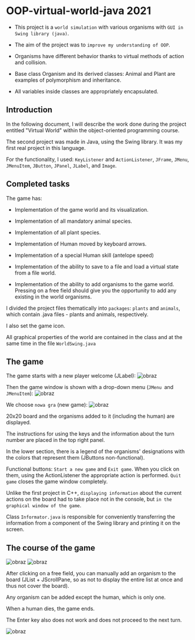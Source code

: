 # OOP-virtual-world-java 2021

- This project is a `world simulation` with various organisms with `GUI in Swing library (java)`.

- The aim of the project was to `improve my understanding of OOP`.

- Organisms have different behavior thanks to virtual methods of action and collision.

- Base class Organism and its derived classes: Animal and Plant are examples of polymorphism and inheritance. 

- All variables inside classes are appropriately encapsulated.

## Introduction

In the following document, I will describe the work done during the project entitled "Virtual World" within the object-oriented programming course.

The second project was made in Java, using the Swing library. It was my first real project in this language.

For the functionality, I used: `KeyListener` and `ActionListener`, `JFrame`, `JMenu`, `JMenuItem`, `JButton`, `JPanel`, `JLabel`, and `Image`.

## Completed tasks

The game has:

- Implementation of the game world and its visualization.
  
- Implementation of all mandatory animal species.
  
- Implementation of all plant species.
  
- Implementation of Human moved by keyboard arrows.
  
- Implementation of a special Human skill (antelope speed)
  
- Implementation of the ability to save to a file and load a virtual state from a file world.
  
- Implementation of the ability to add organisms to the game world. Pressing on a free field should give you the opportunity to add any existing in the world organisms.

I divided the project files thematically into `packages`: `plants` and `animals`, which contain .java files - plants and animals, respectively.

I also set the game icon.

All graphical properties of the world are contained in the class and at the same time in the file `WorldSwing.java`

## The game

The game starts with a new player welcome (JLabel):
![obraz](https://github.com/AgnieszkaDelmaczynska/OOP-virtual-world-java/assets/105732925/fe5d5cc2-1013-4025-81e7-5dae9e79a288)

Then the game window is shown with a drop-down menu (`JMenu `and `JMenuItem`):
![obraz](https://github.com/AgnieszkaDelmaczynska/OOP-virtual-world-java/assets/105732925/7227300c-5f1e-45bd-a556-6dfc023aa262)

We choose `nowa gra` (new game):
![obraz](https://github.com/AgnieszkaDelmaczynska/OOP-virtual-world-java/assets/105732925/751166f5-e800-46df-a988-35b90d04528b)

20x20 board and the organisms added to it (including the human) are displayed.

The instructions for using the keys and the information about the turn number are placed in the top right panel.

In the lower section, there is a legend of the organisms' designations with the colors that represent them (JButtons non-functional).

Functional buttons: `Start a new game` and `Exit game`. When you click on them, using the ActionListener the appropriate action is performed. `Quit game` closes the game window completely. 

Unlike the first project in C++, `displaying information` about the current actions on the board had to take place not in the console, but `in the graphical window of the game`.

Class `Informator.java` is responsible for conveniently transferring the information from a component of the Swing library and printing it on the screen.


## The course of the game

![obraz](https://github.com/AgnieszkaDelmaczynska/OOP-virtual-world-java/assets/105732925/fc3fe796-e1a1-4c54-a595-3578896bf7ed)
![obraz](https://github.com/AgnieszkaDelmaczynska/OOP-virtual-world-java/assets/105732925/4bbf503b-8713-4f76-958a-2f4150c9c612)

After clicking on a free field, you can manually add an organism to the board (JList + JScrollPane, so as not to display the entire list at once and thus not cover the board).

Any organism can be added except the human, which is only one.

When a human dies, the game ends.

The Enter key also does not work and does not proceed to the next turn.

![obraz](https://github.com/AgnieszkaDelmaczynska/OOP-virtual-world-java/assets/105732925/4ea57810-14b8-483d-8e7b-835be96049a1)




